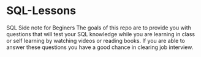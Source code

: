 # SQL-Lessons
SQL Side note for Beginers
The goals of this repo are to provide you with questions that will test your SQL knowledge while you are learning in class or self learning by watching videos or reading books. If you are able to answer these questions you have a good chance in clearing job interview. 
